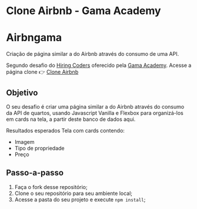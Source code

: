 # Clone Airbnb - Gama Academy

# Airbngama
Criação de página similar a do Airbnb através do consumo de uma API.

Segundo desafio do [Hiring Coders](https://hiringcoders.gama.academy/) oferecido pela [Gama Academy](https://gama.academy/).
Acesse a página clone 👉 [Clone Airbnb](https://clone-airbnbgama.netlify.app/)


## Objetivo
O seu desafio é criar uma página similar a do Airbnb através do consumo da API de quartos, usando Javascript Vanilla e Flexbox para organizá-los em cards na tela, a partir deste banco de dados aqui.

Resultados esperados
Tela com cards contendo:

- Imagem
- Tipo de propriedade
- Preço


## Passo-a-passo

1. Faça o fork desse repositório;
2. Clone o seu repositório para seu ambiente local;
3. Acesse a pasta do seu projeto e execute `npm install`;